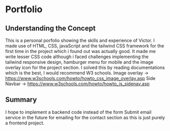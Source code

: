 # Portfolio
## Understanding the Concept
This is a personal porfolio showing the skills and experience of Victor. I made use of HTML, CSS,
javaScript and the tailwind CSS framework for the first time in the project which i found out 
was actually good. It made me write lesser CSS code although i faced challenges implementing the 
tailwind responsive design, hamburger menu for mobile and the image overlay icon for the project
section. I solved this by reading documentations which is the best, I would recommend W3 schools.
Image overlay -> https://www.w3schools.com/howto/howto_css_image_overlay.asp
Side Navbar -> https://www.w3schools.com/howto/howto_js_sidenav.asp
## Summary
I hope to implement a backend code instead of the form Submit email service in the future for emailing 
for the contact section as this is just purely a frontend project.
